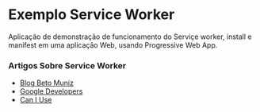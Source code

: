 <h1>Exemplo Service Worker</h1>
<p>Aplicação de demonstração de funcionamento do Serviçe worker, install e manifest em uma aplicação Web, usando Progressive Web App.</p>

<h3>Artigos Sobre Service Worker</h3>
<ul>
<li><a href="https://betomuniz.com/blog/service-workers-be-offline/">Blog Beto Muniz</a></li>
<li><a href="https://developers.google.com/web/fundamentals/primers/service-workers/?hl=pt-br">Google Developers</a></li>
<li><a href="https://www.caniuse.com/#search=Service%20worker">Can I Use</a></li>
</ul>